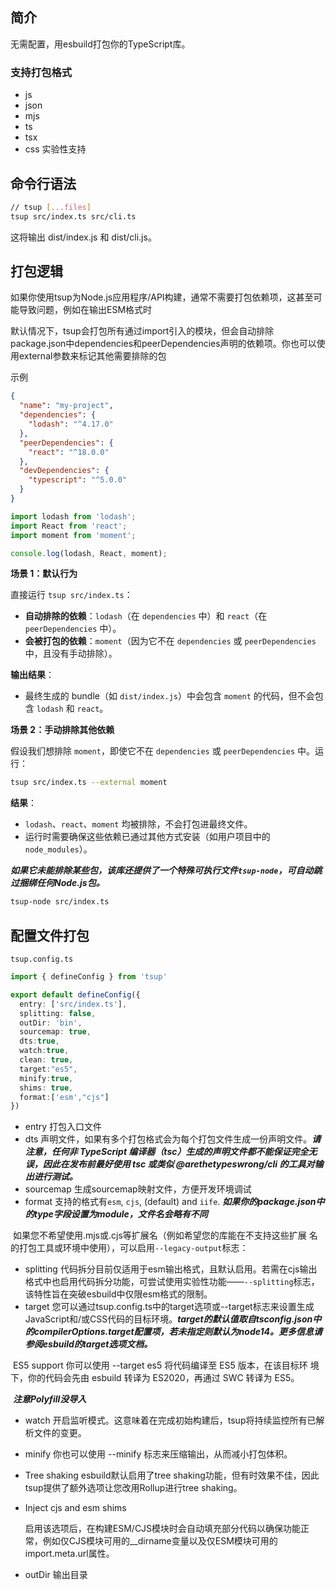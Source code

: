
## 简介

无需配置，用esbuild打包你的TypeScript库。

### 支持打包格式

- js
- json
- mjs
- ts
- tsx
- css 实验性支持

## 命令行语法

```bash
// tsup [...files]
tsup src/index.ts src/cli.ts
```

这将输出 dist/index.js 和 dist/cli.js。



## 打包逻辑

如果你使用tsup为Node.js应用程序/API构建，通常不需要打包依赖项，这甚至可能导致问题，例如在输出ESM格式时

默认情况下，tsup会打包所有通过import引入的模块，但会自动排除package.json中dependencies和peerDependencies声明的依赖项。你也可以使用external参数来标记其他需要排除的包



示例

```json
{
  "name": "my-project",
  "dependencies": {
    "lodash": "^4.17.0"
  },
  "peerDependencies": {
    "react": "^18.0.0"
  },
  "devDependencies": {
    "typescript": "^5.0.0"
  }
}
```

```typescript
import lodash from 'lodash';
import React from 'react';
import moment from 'moment';

console.log(lodash, React, moment);
```

**场景 1：默认行为**

直接运行 `tsup src/index.ts`：

- **自动排除的依赖**：`lodash`（在 `dependencies` 中）和 `react`（在 `peerDependencies` 中）。
- **会被打包的依赖**：`moment`（因为它不在 `dependencies` 或 `peerDependencies` 中，且没有手动排除）。

**输出结果**：

- 最终生成的 bundle（如 `dist/index.js`）中会包含 `moment` 的代码，但不会包含 `lodash` 和 `react`。

**场景 2：手动排除其他依赖**

假设我们想排除 `moment`，即使它不在 `dependencies` 或 `peerDependencies` 中。运行：

```bash
tsup src/index.ts --external moment
```

**结果**：

- `lodash`、`react`、`moment` 均被排除，不会打包进最终文件。
- 运行时需要确保这些依赖已通过其他方式安装（如用户项目中的 `node_modules`）。

***如果它未能排除某些包，该库还提供了一个特殊可执行文件`tsup-node`，可自动跳过捆绑任何Node.js包。***

```bash
tsup-node src/index.ts
```

## 配置文件打包

`tsup.config.ts`

```typescript
import { defineConfig } from 'tsup'

export default defineConfig({
  entry: ['src/index.ts'],
  splitting: false,
  outDir: 'bin',
  sourcemap: true,
  dts:true,
  watch:true,
  clean: true,
  target:"es5",
  minify:true,
  shims: true,
  format:['esm',"cjs"]
})
```

- entry  打包入口文件
- dts 声明文件，如果有多个打包格式会为每个打包文件生成一份声明文件。***请注意，任何非 TypeScript 编译器（tsc）生成的声明文件都不能保证完全无误，因此在发布前最好使用 tsc 或类似 @arethetypeswrong/cli 的工具对输出进行测试。***
- sourcemap 生成sourcemap映射文件，方便开发环境调试
- format 支持的格式有`esm`, `cjs`, (default) and `iife`. ***如果你的package.json中的type字段设置为module，文件名会略有不同***

​		如果您不希望使用.mjs或.cjs等扩展名（例如希望您的库能在不支持这些扩展		名的打包工具或环境中使用），可以启用`--legacy-output`标志：

- splitting 代码拆分目前仅适用于esm输出格式，且默认启用。若需在cjs输出格式中也启用代码拆分功能，可尝试使用实验性功能——`--splitting`标志，该特性旨在突破esbuild中仅限esm格式的限制。
- target 您可以通过tsup.config.ts中的target选项或--target标志来设置生成JavaScript和/或CSS代码的目标环境。***target的默认值取自tsconfig.json中的compilerOptions.target配置项，若未指定则默认为node14。更多信息请参阅esbuild的target选项文档。***

​        ES5 support 你可以使用 --target es5 将代码编译至 ES5 版本，在该目标环		境下，你的代码会先由 esbuild 转译为 ES2020，再通过 SWC 转译为 ES5。

​		***注意Polyfill没导入***

- watch 开启监听模式。这意味着在完成初始构建后，tsup将持续监控所有已解析文件的变更。
- minify 你也可以使用 --minify 标志来压缩输出，从而减小打包体积。

- Tree shaking esbuild默认启用了tree shaking功能，但有时效果不佳，因此tsup提供了额外选项让您改用Rollup进行tree shaking。

- Inject cjs and esm shims

  启用该选项后，在构建ESM/CJS模块时会自动填充部分代码以确保功能正常，例如仅CJS模块可用的__dirname变量以及仅ESM模块可用的import.meta.url属性。

- outDir 输出目录